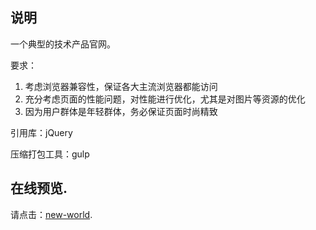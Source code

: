 ## 说明
一个典型的技术产品官网。

要求：
1. 考虑浏览器兼容性，保证各大主流浏览器都能访问
1. 充分考虑页面的性能问题，对性能进行优化，尤其是对图片等资源的优化
1. 因为用户群体是年轻群体，务必保证页面时尚精致

引用库：jQuery

压缩打包工具：gulp

## 在线预览.

请点击：[new-world](https://ljy1017010.github.io/new-world/).
